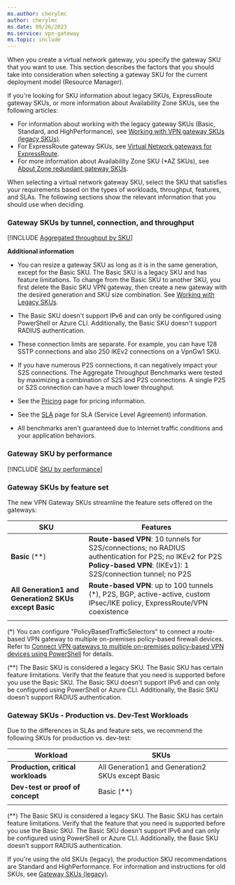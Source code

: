 ```yaml
---
ms.author: cherylmc
author: cherylmc
ms.date: 09/26/2023
ms.service: vpn-gateway
ms.topic: include
---
```


When you create a virtual network gateway, you specify the gateway SKU that you want to use. This section describes the factors that you should take into consideration when selecting a gateway SKU for the current deployment model (Resource Manager).

If you're looking for SKU information about legacy SKUs, ExpressRoute gateway SKUs, or more information about Availability Zone SKUs, see the following articles:

* For information about working with the legacy gateway SKUs (Basic, Standard, and HighPerformance), see [Working with VPN gateway SKUs (legacy SKUs)](../articles/vpn-gateway/vpn-gateway-about-skus-legacy.md).
* For ExpressRoute gateway SKUs, see [Virtual Network gateways for ExpressRoute](../articles/expressroute/expressroute-about-virtual-network-gateways.md).
* For more information about Availability Zone SKU (*AZ SKUs), see [About Zone redundant gateway SKUs](../articles/vpn-gateway/about-zone-redundant-vnet-gateways.md).

When selecting a virtual network gateway SKU, select the SKU that satisfies your requirements based on the types of workloads, throughput, features, and SLAs. The following sections show the relevant information that you should use when deciding.

### <a name="benchmark"></a>Gateway SKUs by tunnel, connection, and throughput

[!INCLUDE [Aggregated throughput by SKU](./vpn-gateway-table-gwtype-aggtput-include.md)]

**Additional information**

* You can resize a gateway SKU as long as it is in the same generation, except for the Basic SKU. The Basic SKU is a legacy SKU and has feature limitations. To change from the Basic SKU to another SKU, you first delete the Basic SKU VPN gateway, then create a new gateway with the desired generation and SKU size combination. See [Working with Legacy SKUs](../articles/vpn-gateway/vpn-gateway-about-skus-legacy.md).

* The Basic SKU doesn't support IPv6 and can only be configured using PowerShell or Azure CLI. Additionally, the Basic SKU doesn't support RADIUS authentication.

* These connection limits are separate. For example, you can have 128 SSTP connections and also 250 IKEv2 connections on a VpnGw1 SKU.

* If you have numerous P2S connections, it can negatively impact your S2S connections. The Aggregate Throughput Benchmarks were tested by maximizing a combination of S2S and P2S connections. A single P2S or S2S connection can have a much lower throughput.

* See the [Pricing](https://azure.microsoft.com/pricing/details/vpn-gateway) page for pricing information.

* See the [SLA](https://azure.microsoft.com/support/legal/sla/vpn-gateway/) page for SLA (Service Level Agreement) information.

* All benchmarks aren't guaranteed due to Internet traffic conditions and your application behaviors.

### Gateway SKU by performance

[!INCLUDE [SKU by performance](./vpn-gateway-performance-include.md)]

### <a name="feature"></a>Gateway SKUs by feature set

The new VPN Gateway SKUs streamline the feature sets offered on the gateways:

| **SKU**| **Features**|
| ---    | ---         |
|**Basic** (**)   | **Route-based VPN**: 10 tunnels for S2S/connections; no RADIUS authentication for P2S; no IKEv2 for P2S<br>**Policy-based VPN**: (IKEv1): 1 S2S/connection tunnel; no P2S|
| **All Generation1 and Generation2 SKUs except Basic** | **Route-based VPN**: up to 100 tunnels (*), P2S, BGP, active-active, custom IPsec/IKE policy, ExpressRoute/VPN coexistence |
|        |             |

(*) You can configure "PolicyBasedTrafficSelectors" to connect a route-based VPN gateway to multiple on-premises policy-based firewall devices. Refer to [Connect VPN gateways to multiple on-premises policy-based VPN devices using PowerShell](../articles/vpn-gateway/vpn-gateway-connect-multiple-policybased-rm-ps.md) for details.

(\*\*) The Basic SKU is considered a legacy SKU. The Basic SKU has certain feature limitations. Verify that the feature that you need is supported before you use the Basic SKU. The Basic SKU doesn't support IPv6 and can only be configured using PowerShell or Azure CLI. Additionally, the Basic SKU doesn't support RADIUS authentication.

###  <a name="workloads"></a>Gateway SKUs - Production vs. Dev-Test Workloads

Due to the differences in SLAs and feature sets, we recommend the following SKUs for production vs. dev-test:

| **Workload**                       | **SKUs**               |
| ---                                | ---                    |
| **Production, critical workloads** | All Generation1 and Generation2 SKUs except Basic |
| **Dev-test or proof of concept**   | Basic (**)                 |
|                                    |                        |

(\*\*) The Basic SKU is considered a legacy SKU. The Basic SKU has certain feature limitations. Verify that the feature that you need is supported before you use the Basic SKU. The Basic SKU doesn't support IPv6 and can only be configured using PowerShell or Azure CLI. Additionally, the Basic SKU doesn't support RADIUS authentication.

If you're using the old SKUs (legacy), the production SKU recommendations are Standard and HighPerformance. For information and instructions for old SKUs, see [Gateway SKUs (legacy)](../articles/vpn-gateway/vpn-gateway-about-skus-legacy.md).
